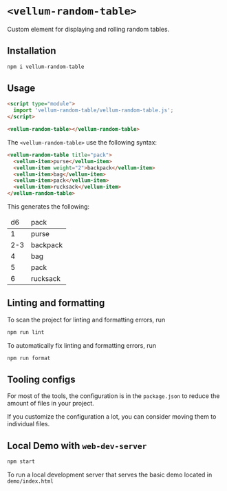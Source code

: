 # `<vellum-random-table>`

Custom element for displaying and rolling random tables.

## Installation

```bash
npm i vellum-random-table
```

## Usage

```html
<script type="module">
  import 'vellum-random-table/vellum-random-table.js';
</script>

<vellum-random-table></vellum-random-table>
```

The `<vellum-random-table>` use the following syntax:

```html
<vellum-random-table title="pack">
  <vellum-item>purse</vellum-item>
  <vellum-item weight="2">backpack</vellum-item>
  <vellum-item>bag</vellum-item>
  <vellum-item>pack</vellum-item>
  <vellum-item>rucksack</vellum-item>
</vellum-random-table>
```

This generates the following:

<table>
  <thead>
    <tr>
        <td>d6</td>
        <td>pack</td>
    </tr>
  </thead>
  <tbody>
    <tr>
        <td>1</td>
        <td>purse</td>
    </tr>
    <tr>
        <td>2-3</td>
        <td>backpack</td>
    </tr>
    <tr>
        <td>4</td>
        <td>bag</td>
    </tr>
    <tr>
        <td>5</td>
        <td>pack</td>
    </tr>
    <tr>
        <td>6</td>
        <td>rucksack</td>
    </tr>
  </tbody>
</table>

## Linting and formatting

To scan the project for linting and formatting errors, run

```bash
npm run lint
```

To automatically fix linting and formatting errors, run

```bash
npm run format
```


## Tooling configs

For most of the tools, the configuration is in the `package.json` to reduce the amount of files in your project.

If you customize the configuration a lot, you can consider moving them to individual files.

## Local Demo with `web-dev-server`

```bash
npm start
```

To run a local development server that serves the basic demo located in `demo/index.html`
